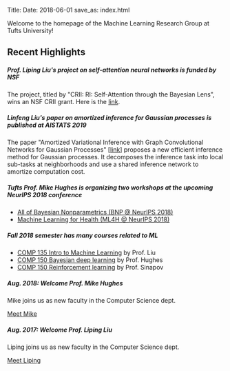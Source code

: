 Title:
Date: 2018-06-01
save_as: index.html

Welcome to the homepage of the Machine Learning Research Group at Tufts University!

## Recent Highlights

<div class="card">
  <div class="card-body">
    <h5 class="card-title">
        Prof. Liping Liu's project on self-attention neural networks is funded by NSF  
    </h5>
    <p class="card-text">The project, titled by "CRII: RI: Self-Attention through the Bayesian Lens", wins an NSF CRII grant. Here is the 
    <a href="https://www.nsf.gov/awardsearch/showAward?AWD_ID=1850358&HistoricalAwards=false">link</a>.
    </p>
  </div>
</div>


<div class="card">
  <div class="card-body">
    <h5 class="card-title">
        Linfeng Liu's paper on amortized inference for Gaussian processes is published at AISTATS 2019  
    </h5>
    <p class="card-text">The paper "Amortized Variational Inference with Graph Convolutional
    Networks for Gaussian Processes" [<a href="http://proceedings.mlr.press/v89/liu19c/liu19c.pdf">link</a>] proposes a new efficient inference method for Gaussian processes. It decomposes the inference task into local sub-tasks at neighborhoods and use a shared inference network to amortize computation cost.  
    </p>
  </div>
</div>





<div class="card">
  <div class="card-body">
    <h5 class="card-title">
        Tufts Prof. Mike Hughes is organizing two workshops at the upcoming NeurIPS 2018 conference
    </h5>
    <ul>
        <li>
            <a href="https://sites.google.com/view/nipsbnp2018">
                All of Bayesian Nonparametrics (BNP @ NeurIPS 2018)
            </a>
        </li>
        <li>
            <a href="https://ml4health.github.io/2018/">
                Machine Learning for Health (ML4H @ NeurIPS 2018)
            </a>
        </li>
    </ul>
  </div>
</div>

<div class="card">
  <div class="card-body">
    <h5 class="card-title">
        Fall 2018 semester has many courses related to ML
    </h5>
    <ul>
        <li> <a href="https://www.eecs.tufts.edu/~liulp/courses/comp135-2018-fall/">COMP 135 Intro to Machine Learning</a> by Prof. Liu </li>
        <li> <a href="https://www.cs.tufts.edu/comp/150BDL/2018f/">COMP 150 Bayesian deep learning</a> by Prof. Hughes </li>
        <li><a href="https://www.eecs.tufts.edu/~jsinapov/teaching/comp150_RL/">COMP 150 Reinforcement learning</a> by Prof. Sinapov</li>
    </ul>
  </div>
</div>


<div class="card">
  <div class="card-body">
    <h5 class="card-title">
        Aug. 2018: Welcome Prof. Mike Hughes
    </h5>
    <p class="card-text">Mike joins us as new faculty in the Computer Science dept.</p>
    <a href="https://www.michaelchughes.com/" class="btn btn-primary">Meet Mike</a>
  </div>
</div>

<div class="card">
  <div class="card-body">
    <h5 class="card-title">
        Aug. 2017: Welcome Prof. Liping Liu
    </h5>
    <p class="card-text">Liping joins us as new faculty in the Computer Science dept.</p>
    <a href="https://www.eecs.tufts.edu/~liulp/" class="btn btn-primary">Meet Liping</a>
  </div>
</div>

